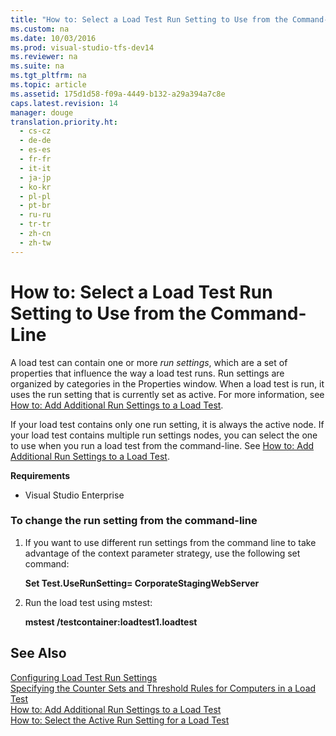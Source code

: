 ```yaml
---
title: "How to: Select a Load Test Run Setting to Use from the Command-Line"
ms.custom: na
ms.date: 10/03/2016
ms.prod: visual-studio-tfs-dev14
ms.reviewer: na
ms.suite: na
ms.tgt_pltfrm: na
ms.topic: article
ms.assetid: 175d1d58-f09a-4449-b132-a29a394a7c8e
caps.latest.revision: 14
manager: douge
translation.priority.ht: 
  - cs-cz
  - de-de
  - es-es
  - fr-fr
  - it-it
  - ja-jp
  - ko-kr
  - pl-pl
  - pt-br
  - ru-ru
  - tr-tr
  - zh-cn
  - zh-tw
---
```

# How to: Select a Load Test Run Setting to Use from the Command-Line
A load test can contain one or more *run settings*, which are a set of properties that influence the way a load test runs. Run settings are organized by categories in the Properties window. When a load test is run, it uses the run setting that is currently set as active. For more information, see [How to: Add Additional Run Settings to a Load Test](../dv_TeamTestALM/How-to--Add-Additional-Run-Settings-to-a-Load-Test.md).  
  
 If your load test contains only one run setting, it is always the active node. If your load test contains multiple run settings nodes, you can select the one to use when you run a load test from the command-line. See [How to: Add Additional Run Settings to a Load Test](../dv_TeamTestALM/How-to--Add-Additional-Run-Settings-to-a-Load-Test.md).  
  
 **Requirements**  
  
-   Visual Studio Enterprise  
  
### To change the run setting from the command-line  
  
1.  If you want to use different run settings from the command line to take advantage of the context parameter strategy, use the following set command:  
  
     **Set Test.UseRunSetting= CorporateStagingWebServer**  
  
2.  Run the load test using mstest:  
  
     **mstest /testcontainer:loadtest1.loadtest**  
  
## See Also  
 [Configuring Load Test Run Settings](../dv_TeamTestALM/Configuring-Load-Test-Run-Settings.md)   
 [Specifying the Counter Sets and Threshold Rules for Computers in a Load Test](../dv_TeamTestALM/Specifying-the-Counter-Sets-and-Threshold-Rules-for-Computers-in-a-Load-Test.md)   
 [How to: Add Additional Run Settings to a Load Test](../dv_TeamTestALM/How-to--Add-Additional-Run-Settings-to-a-Load-Test.md)   
 [How to: Select the Active Run Setting for a Load Test](../dv_TeamTestALM/How-to--Select-the-Active-Run-Setting-for-a-Load-Test.md)